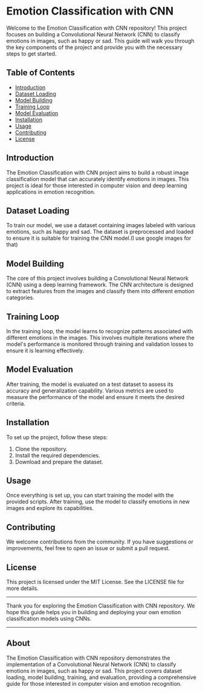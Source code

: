 # Emotion Classification with CNN

Welcome to the Emotion Classification with CNN repository! This project focuses on building a Convolutional Neural Network (CNN) to classify emotions in images, such as happy or sad. This guide will walk you through the key components of the project and provide you with the necessary steps to get started.

## Table of Contents
- [Introduction](#introduction)
- [Dataset Loading](#dataset-loading)
- [Model Building](#model-building)
- [Training Loop](#training-loop)
- [Model Evaluation](#model-evaluation)
- [Installation](#installation)
- [Usage](#usage)
- [Contributing](#contributing)
- [License](#license)

## Introduction

The Emotion Classification with CNN project aims to build a robust image classification model that can accurately identify emotions in images. This project is ideal for those interested in computer vision and deep learning applications in emotion recognition.

## Dataset Loading

To train our model, we use a dataset containing images labeled with various emotions, such as happy and sad. The dataset is preprocessed and loaded to ensure it is suitable for training the CNN model.(I use google images for that)

## Model Building

The core of this project involves building a Convolutional Neural Network (CNN) using a deep learning framework. The CNN architecture is designed to extract features from the images and classify them into different emotion categories.

## Training Loop

In the training loop, the model learns to recognize patterns associated with different emotions in the images. This involves multiple iterations where the model's performance is monitored through training and validation losses to ensure it is learning effectively.

## Model Evaluation

After training, the model is evaluated on a test dataset to assess its accuracy and generalization capability. Various metrics are used to measure the performance of the model and ensure it meets the desired criteria.

## Installation

To set up the project, follow these steps:
1. Clone the repository.
2. Install the required dependencies.
3. Download and prepare the dataset.

## Usage

Once everything is set up, you can start training the model with the provided scripts. After training, use the model to classify emotions in new images and explore its capabilities.

## Contributing

We welcome contributions from the community. If you have suggestions or improvements, feel free to open an issue or submit a pull request.

## License

This project is licensed under the MIT License. See the LICENSE file for more details.

---

Thank you for exploring the Emotion Classification with CNN repository. We hope this guide helps you in building and deploying your own emotion classification models using CNNs.

---

## About

The Emotion Classification with CNN repository demonstrates the implementation of a Convolutional Neural Network (CNN) to classify emotions in images, such as happy or sad. This project covers dataset loading, model building, training, and evaluation, providing a comprehensive guide for those interested in computer vision and emotion recognition.
